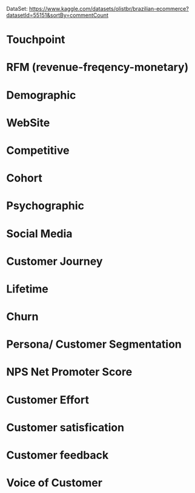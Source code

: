 DataSet: https://www.kaggle.com/datasets/olistbr/brazilian-ecommerce?datasetId=55151&sortBy=commentCount


# Touchpoint
# RFM (revenue-freqency-monetary) 
# Demographic 
# WebSite 
# Competitive 
# Cohort 
# Psychographic 
# Social Media 
# Customer Journey
# Lifetime 
# Churn 
# Persona/ Customer Segmentation 
# NPS Net Promoter Score
# Customer Effort 
# Customer satisfication 
# Customer feedback 
# Voice of Customer


